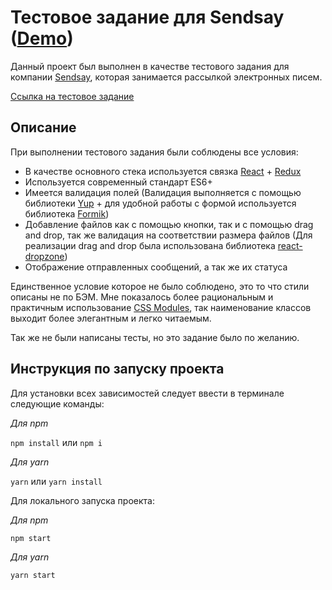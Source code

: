 # Тестовое задание для Sendsay ([Demo](https://kovyazin.github.io/sendsay-test/))

Данный проект был выполнен в качестве тестового задания для
компании [Sendsay](https://sendsay.ru/), которая занимается рассылкой электронных
писем.

[Ссылка на тестовое задание](https://www.notion.so/Frontend-4263b61293224088b7c3f929b761f9e3)

## Описание
При выполнении тестового задания были соблюдены все условия:
* В качестве основного стека используется связка 
[React](https://github.com/facebook/react) + 
[Redux](https://github.com/reduxjs/redux)
* Используется современный стандарт ES6+
* Имеется валидация полей (Валидация выполняется с помощью
библиотеки [Yup](https://github.com/jquense/yup) + для
удобной работы с формой используется библиотека 
[Formik](https://github.com/jaredpalmer/formik))
* Добавление файлов как с помощью кнопки, так и с помощью
drag and drop, так же валидация на соответствии размера файлов
(Для реализации drag and drop была использована библиотека
[react-dropzone](https://github.com/react-dropzone/react-dropzone))
* Отображение отправленных сообщений, а так же их статуса

Единственное условие которое не было соблюдено, это то что
стили описаны не по БЭМ. Мне показалось более рациональным и 
практичным использование [CSS Modules](https://github.com/css-modules/css-modules),
так наименование классов выходит более элегантным и легко читаемым.

Так же не были написаны тесты, но это задание было по желанию.

## Инструкция по запуску проекта
Для установки всех зависимостей следует ввести в терминале
следующие команды:

*Для npm*

`npm install` или `npm i`

*Для yarn*

`yarn` или `yarn install`

Для локального запуска проекта:

*Для npm*

`npm start`

*Для yarn*

`yarn start`